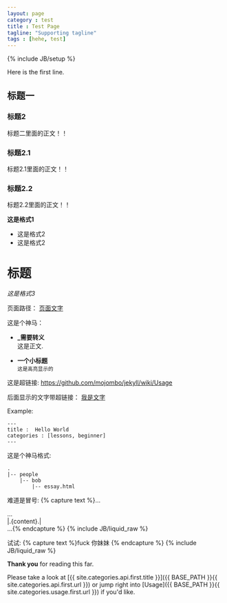 ```yaml
---
layout: page
category : test
title : Test Page
tagline: "Supporting tagline"
tags : [hehe, test]
---
```

{% include JB/setup %}

Here is the first line.

## 标题一 

### 标题2

标题二里面的正文！！

### 标题2.1

标题2.1里面的正文！！

### 标题2.2

标题2.2里面的正文！！


**这是格式1**

- 这是格式2
- 这是格式2

# 标题

 _这是格式3_

页面路径： [页面文字](/index.html#start-now)

这是个神马：

- **\_需要转义**  
	这是正文.

- **一个小标题**  
	`这是高亮显示的`

这是超链接: <https://github.com/mojombo/jekyll/wiki/Usage>


后面显示的文字带超链接： [我是文字](https://github.com/mojombo/jekyll/wiki/YAML-Front-Matter)

Example:

    ---
    title :  Hello World
    categories : [lessons, beginner]
    ---

这是个神马格式:

    .
    |-- people
        |-- bob
            |-- essay.html

难道是冒号:
{% capture text %}...
<body>
  <div id="sidebar"> ... </div>
  <div id="main">
    |.{content}.|
  </div>
</body>
...{% endcapture %}
{% include JB/liquid_raw %}

试试:
{% capture text %}fuck 你妹妹
{% endcapture %}
{% include JB/liquid_raw %}

**Thank you** for reading this far.


Please take a look at [{{ site.categories.api.first.title }}]({{ BASE_PATH }}{{ site.categories.api.first.url }}) 
or jump right into [Usage]({{ BASE_PATH }}{{ site.categories.usage.first.url }}) if you'd like.
